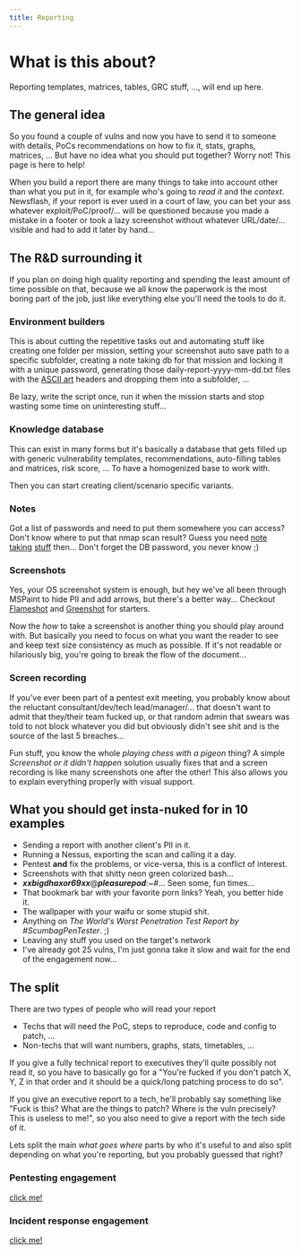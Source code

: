 ```yaml
---
title: Reporting
---
```


# What is this about?
Reporting templates, matrices, tables, GRC stuff, ..., will end up here.

## The general idea
So you found a couple of vulns and now you have to send it to someone with details, PoCs recommendations on how to fix it, stats, graphs, matrices, ... But have no idea what you should put together? Worry not! This page is here to help!

When you build a report there are many things to take into account other than what you put in it, for example who's going to *read it* and the *context*. Newsflash, if your report is ever used in a court of law, you can bet your ass whatever exploit/PoC/proof/... will be questioned because you made a mistake in a footer or took a lazy screenshot without whatever URL/date/... visible and had to add it later by hand...

## The R&D surrounding it
If you plan on doing high quality reporting and spending the least amount of time possible on that, because we all know the paperwork is the most boring part of the job, just like everything else you'll need the tools to do it.

### Environment builders
This is about cutting the repetitive tasks out and automating stuff like creating one folder per mission, setting your screenshot auto save path to a specific subfolder, creating a note taking db for that mission and locking it with a unique password, generating those daily-report-yyyy-mm-dd.txt files with the [ASCII art](https://en.wikipedia.org/wiki/ASCII_art) headers and dropping them into a subfolder, ...

Be lazy, write the script once, run it when the mission starts and stop wasting some time on uninteresting stuff...

### Knowledge database
This can exist in many forms but it's basically a database that gets filled up with generic vulnerability templates, recommendations, auto-filling tables and matrices, risk score, ... To have a homogenized base to work with. 

Then you can start creating client/scenario specific variants. 

### Notes
Got a list of passwords and need to put them somewhere you can access? Don't know where to put that nmap scan result? Guess you need [note taking](https://www.giuspen.com/cherrytree/) [stuff](https://github.com/laurent22/joplin) then... Don't forget the DB password, you never know ;)

### Screenshots
Yes, your OS screenshot system is enough, but hey we've all been through MSPaint to hide PII and add arrows, but there's a better way... Checkout [Flameshot](https://github.com/lupoDharkael/flameshot) and [Greenshot](https://getgreenshot.org/) for starters. 

Now the *how* to take a screenshot is another thing you should play around with. But basically you need to focus on what you want the reader to see and keep text size consistency as much as possible. If it's not readable or hilariously big, you're going to break the flow of the document...

### Screen recording
If you've ever been part of a pentest exit meeting, you probably know about the reluctant consultant/dev/tech lead/manager/... that doesn't want to admit that they/their team fucked up, or that random admin that swears was told to not block whatever you did but obviously didn't see shit and is the source of the last 5 breaches...

Fun stuff, you know the whole *playing chess with a pigeon* thing? A simple *Screenshot or it didn't happen* solution usually fixes that and a screen recording is like many screenshots one after the other! This also allows you to explain everything properly with visual support.

## What you should get insta-nuked for in 10 examples
* Sending a report with another client's PII in it.
* Running a Nessus, exporting the scan and calling it a day.
* Pentest **and** fix the problems, or vice-versa, this is a conflict of interest.
* Screenshots with that shitty neon green colorized bash...
* ***xxbigdhaxor69xx***@***pleasurepod***:\~#... Seen some, fun times...
* That bookmark bar with your favorite porn links? Yeah, you better hide it.
* The wallpaper with your waifu or some stupid shit.
* Anything on *The World's Worst Penetration Test Report by #ScumbagPenTester*. ;)
* Leaving any stuff you used on the target's network
* I've already got 25 vulns, I'm just gonna take it slow and wait for the end of the engagement now...

## The split
There are two types of people who will read your report
* Techs that will need the PoC, steps to reproduce, code and config to patch, ...
* Non-techs that will want numbers, graphs, stats, timetables, ...

If you give a fully technical report to executives they'll quite possibly not read it, so you have to basically go for a "You're fucked if you don't patch X, Y, Z in that order and it should be a quick/long patching process to do so".

If you give an executive report to a tech, he'll probably say something like "Fuck is this? What are the things to patch? Where is the vuln precisely? This is useless to me!", so you also need to give a report with the tech side of it.

Lets split the main *what goes where* parts by who it's useful to and also split depending on what you're reporting, but you probably guessed that right?

### Pentesting engagement
[click me!](./PE/)

### Incident response engagement
[click me!](./IRE/)
